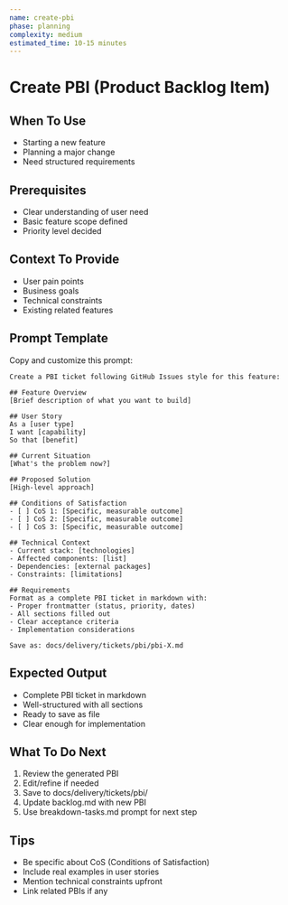 ```yaml
---
name: create-pbi
phase: planning
complexity: medium
estimated_time: 10-15 minutes
---
```


# Create PBI (Product Backlog Item)

## When To Use

- Starting a new feature
- Planning a major change
- Need structured requirements

## Prerequisites

- Clear understanding of user need
- Basic feature scope defined
- Priority level decided

## Context To Provide

- User pain points
- Business goals
- Technical constraints
- Existing related features

## Prompt Template

Copy and customize this prompt:

```
Create a PBI ticket following GitHub Issues style for this feature:

## Feature Overview
[Brief description of what you want to build]

## User Story
As a [user type]
I want [capability]
So that [benefit]

## Current Situation
[What's the problem now?]

## Proposed Solution
[High-level approach]

## Conditions of Satisfaction
- [ ] CoS 1: [Specific, measurable outcome]
- [ ] CoS 2: [Specific, measurable outcome]
- [ ] CoS 3: [Specific, measurable outcome]

## Technical Context
- Current stack: [technologies]
- Affected components: [list]
- Dependencies: [external packages]
- Constraints: [limitations]

## Requirements
Format as a complete PBI ticket in markdown with:
- Proper frontmatter (status, priority, dates)
- All sections filled out
- Clear acceptance criteria
- Implementation considerations

Save as: docs/delivery/tickets/pbi/pbi-X.md
```

## Expected Output

- Complete PBI ticket in markdown
- Well-structured with all sections
- Ready to save as file
- Clear enough for implementation

## What To Do Next

1. Review the generated PBI
2. Edit/refine if needed
3. Save to docs/delivery/tickets/pbi/
4. Update backlog.md with new PBI
5. Use breakdown-tasks.md prompt for next step

## Tips

- Be specific about CoS (Conditions of Satisfaction)
- Include real examples in user stories
- Mention technical constraints upfront
- Link related PBIs if any
